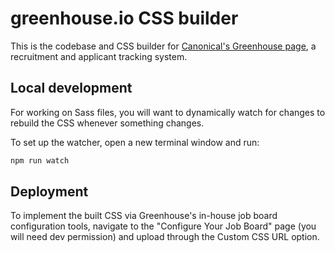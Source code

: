 # greenhouse.io CSS builder

This is the codebase and CSS builder for [Canonical's Greenhouse page](https://boards.greenhouse.io/canonical/), a recruitment and applicant tracking system.

## Local development

For working on Sass files, you will want to dynamically watch for changes to rebuild the CSS whenever something changes.

To set up the watcher, open a new terminal window and run:

``` bash
npm run watch
```

## Deployment
To implement the built CSS via Greenhouse's in-house job board configuration tools, navigate to the "Configure Your Job Board" page (you will need dev permission) and upload through the Custom CSS URL option.
